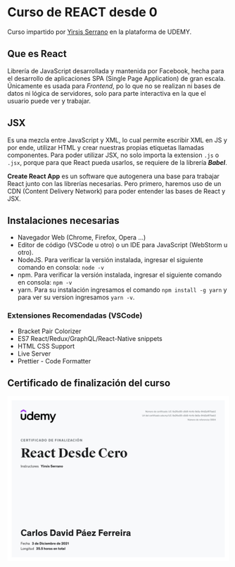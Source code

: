 # Curso de REACT desde 0

Curso impartido por [Yirsis Serrano](https://github.com/YirsisHertz) en la plataforma de UDEMY.

## Que es React

Librería de JavaScript desarrollada y mantenida por Facebook, hecha para el desarrollo de aplicaciones SPA (Single Page Application) de gran escala. Únicamente es usada para *Frontend*, po lo que no se realizan ni bases de datos ni lógica de servidores, solo para parte interactiva en la que el usuario puede ver y trabajar.

## JSX

Es una mezcla entre JavaScript y XML, lo cual permite escribir XML en JS y por ende, utilizar HTML y crear nuestras propias etiquetas llamadas componentes. Para poder utilizar JSX, no solo importa la extension `.js` o `.jsx`, porque para que React pueda usarlos, se requiere de la librería ***Babel***.

**Create React App** es un software que autogenera una base para trabajar React junto con las librerías necesarias. Pero primero, haremos uso de un CDN (Content Delivery Network) para poder entender las bases de React y JSX.

## Instalaciones necesarias

- Navegador Web (Chrome, Firefox, Opera ...)
- Editor de código (VSCode u otro) o un IDE para JavaScript (WebStorm u otro).
- NodeJS. Para verificar la versión instalada, ingresar el siguiente comando en consola: `node -v`
- npm. Para verificar la versión instalada, ingresar el siguiente comando en consola: `npm -v`
- yarn. Para su instalación ingresamos el comando `npm install -g yarn` y para ver su version ingresamos `yarn -v`.

### Extensiones Recomendadas (VSCode)

- Bracket Pair Colorizer
- ES7 React/Redux/GraphQL/React-Native snippets
- HTML CSS Support
- Live Server
- Prettier - Code Formatter

## Certificado de finalización del curso

![Certificado](UC-5e2fbc85-c8d9-4c4b-9e5a-64d2af67bab2.jpg)
